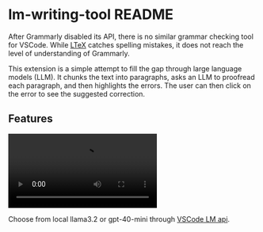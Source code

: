 # lm-writing-tool README

After Grammarly disabled its API, there is no similar grammar checking tool for VSCode. While [LTeX](https://marketplace.visualstudio.com/items?itemName=valentjn.vscode-ltex) catches spelling mistakes, it does not reach the level of understanding of Grammarly.

This extension is a simple attempt to fill the gap through large language models (LLM). It chunks the text into paragraphs, asks an LLM to proofread each paragraph, and then highlights the errors. The user can then click on the error to see the suggested correction.

## Features

![LLM-based grammar checking](resources/demo.mp4)

Choose from local llama3.2 or gpt-40-mini through [VSCode LM api](https://code.visualstudio.com/api/extension-guides/language-model).

